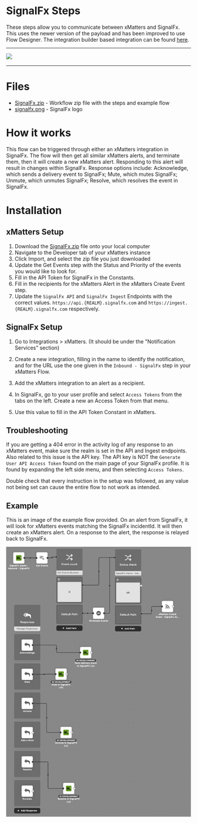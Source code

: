 # SignalFx Steps

These steps allow you to communicate between xMatters and SignalFx.
This uses the newer version of the payload and has been improved to use Flow Designer. The integration builder based integration can be found [here](https://help.xmatters.com/integrations/monitoring/signalfx.htm).


---------

<kbd>
  <img src="https://github.com/xmatters/xMatters-Labs/raw/master/media/disclaimer.png">
</kbd>

---------

# Files

* [SignalFx.zip](SignalFx.zip) - Workflow zip file with the steps and example flow
* [signalfx.png](/signalfx.png) - SignalFx logo

# How it works
This flow can be triggered through either an xMatters integration in SignalFx. The flow will then get all similar xMatters alerts, and terminate them, then it will create a new xMatters alert. Responding to this alert will result in changes within SignalFx. Response options include: Acknowledge, which sends a delivery event to SignalFx; Mute, which mutes SignalFx; Unmute, which unmutes SignalFx; Resolve, which resolves the event in SignalFx.


# Installation

## xMatters Setup
1. Download the [SignalFx.zip](SignalFx.zip) file onto your local computer
2. Navigate to the Developer tab of your xMatters instance
3. Click Import, and select the zip file you just downloaded
4. Update the Get Events step with the Status and Priority of the events you would like to look for.
5. Fill in the API Token for SignalFx in the Constants.
6. Fill in the recipients for the xMatters Alert in the xMatters Create Event step.
7. Update the `SignalFx API` and `SignalFx Ingest` Endpoints with the correct values. `https://api.{REALM}.signalfx.com` and `https://ingest.{REALM}.signalfx.com` respectively.

## SignalFx Setup
1. Go to Integrations > xMatters. (It should be under the "Notification Services" section)
2. Create a new integration, filling in the name to identify the notification, and for the URL use the one given in the `Inbound - SignalFx` step in your xMatters Flow.
3. Add the xMatters integration to an alert as a recipient.

4. In SignalFx, go to your user profile and select `Access Tokens` from the tabs on the left. Create a new an Access Token from that menu.
5. Use this value to fill in the API Token Constant in xMatters.


## Troubleshooting
If you are getting a 404 error in the activity log of any response to an xMatters event, make sure the realm is set in the API and Ingest endpoints. Also related to this issue is the API key. The API key is NOT the `Generate User API Access Token` found on the main page of your SignalFx profile. It is found by expanding the left side menu, and then selecting `Access Tokens`.

Double check that every instruction in the setup was followed, as any value not being set can cause the entire flow to not work as intended.

## Example
This is an image of the example flow provided. On an alert from SignalFx, it will look for xMatters events matching the SignalFx incidentId. It will then create an xMatters alert. On a response to the alert, the response is relayed back to SignalFx.

<kbd>
	<img src="/media/ExampleFlow.png">
</kbd>

